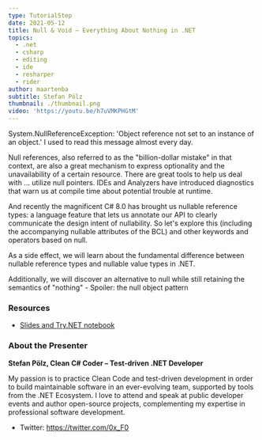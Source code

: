 ```yaml
---
type: TutorialStep
date: 2021-05-12
title: Null & Void – Everything About Nothing in .NET
topics:
  - .net
  - csharp
  - editing
  - ide
  - resharper
  - rider
author: maartenba
subtitle: Stefan Pölz
thumbnail: ./thumbnail.png
video: 'https://youtu.be/h7uVMKPHGtM'
---
```


System.NullReferenceException: 'Object reference not set to an instance of an object.'
I used to read this message almost every day.

Null references, also referred to as the "billion-dollar mistake" in that context, are also a great mechanism to express optionality and the unavailability of a certain resource.
There are great tools to help us deal with ... utilize null pointers.
IDEs and Analyzers have introduced diagnostics that warn us at compile time about potential trouble at runtime.

And recently the magnificent C# 8.0 has brought us nullable reference types: a language feature that lets us annotate our API to clearly communicate the design intent of nullability.
So let's explore this (including the accompanying nullable attributes of the BCL) and other keywords and operators based on null.

As a side effect, we will learn about the fundamental difference between nullable reference types and nullable value types in .NET.

Additionally, we will discover an alternative to null while still retaining the semantics of "nothing" - Spoiler: the null object pattern

### Resources

* [Slides and Try.NET notebook](https://github.com/Flash0ver/F0-Talks-NullVoid)

### About the Presenter

**Stefan Pölz, Clean C# Coder – Test-driven .NET Developer**

My passion is to practice Clean Code and test-driven development in order to build maintainable software in an ever-evolving team, supported by tools from the .NET Ecosystem. I love to attend and speak at public developer events and author open-source projects, complementing my expertise in professional software development.

* Twitter: https://twitter.com/0x_F0
